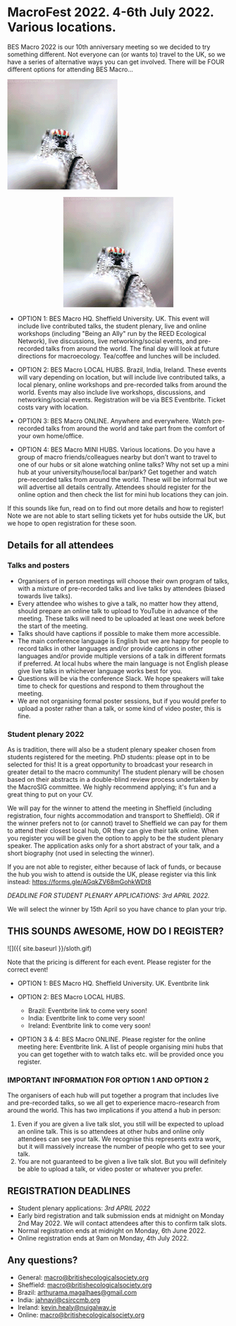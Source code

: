 # MacroFest 2022. 4-6th July 2022. Various locations.

BES Macro 2022 is our 10th anniversary meeting so we decided to try something different. Not everyone can (or wants to) travel to the UK, so we have a series of alternative ways you can get involved. There will be FOUR different options for attending BES Macro…

![](spider.gif)

<p align="center">
  <img src="spider.gif" />
</p>

- OPTION 1: BES Macro HQ. Sheffield University. UK. 
This event will include live contributed talks, the student plenary, live and online workshops (including "Being an Ally" run by the REED Ecological Network), live discussions, live networking/social events, and pre-recorded talks from around the world. The final day will look at future directions for macroecology. Tea/coffee and lunches will be included. 

- OPTION 2: BES Macro LOCAL HUBS. Brazil, India, Ireland.
These events will vary depending on location, but will include live contributed talks, a local plenary, online workshops and pre-recorded talks from around the world. Events may also include live workshops, discussions, and networking/social events. Registration will be via BES Eventbrite. Ticket costs vary with location.

- OPTION 3: BES Macro ONLINE. Anywhere and everywhere.
Watch pre-recorded talks from around the world and take part from the comfort of your own home/office. 

- OPTION 4: BES Macro MINI HUBS. Various locations.
Do you have a group of macro friends/colleagues nearby but don’t want to travel to one of our hubs or sit alone watching online talks? Why not set up a mini hub at your university/house/local bar/park? Get together and watch pre-recorded talks from around the world. These will be informal but we will advertise all details centrally. Attendees should register for the online option and then check the list for mini hub locations they can join.

If this sounds like fun, read on to find out more details and how to register! Note we are not able to start selling tickets yet for hubs outside the UK, but we hope to open registration for these soon.

## Details for all attendees

### Talks and posters
- Organisers of in person meetings will choose their own program of talks, with a mixture of pre-recorded talks and live talks by attendees (biased towards live talks).
- Every attendee who wishes to give a talk, no matter how they attend, should prepare an online talk to upload to YouTube in advance of the meeting. These talks will need to be uploaded at least one week before the start of the meeting.
- Talks should have captions if possible to make them more accessible.
- The main conference language is English but we are happy for people to record talks in other languages and/or provide captions in other languages and/or provide multiple versions of a talk in different formats if preferred. At local hubs where the main language is not English please give live talks in whichever language works best for you.
- Questions will be via the conference Slack. We hope speakers will take time to check for questions and respond to them throughout the meeting.
- We are not organising formal poster sessions, but if you would prefer to upload a poster rather than a talk, or some kind of video poster, this is fine.

### Student plenary 2022
As is tradition, there will also be a student plenary speaker chosen from students registered  for the meeting. PhD students: please opt in to be selected for this! It is a great opportunity to broadcast your research in greater detail to the macro community! The student plenary will be chosen based on their abstracts in a double-blind review process undertaken by the MacroSIG committee. We highly recommend applying; it's fun and a great thing to put on your CV. 

We will pay for the winner to attend the meeting in Sheffield (including registration, four nights accommodation and transport to Sheffield). OR if the winner prefers not to (or cannot) travel to Sheffield we can pay for them to attend their closest local hub, OR they can give their talk online.
When you register you will be given the option to apply to be the student plenary speaker. The application asks only for a short abstract of your talk, and a short biography (not used in selecting the winner). 

If you are not able to register, either because of lack of funds, or because the hub you wish to attend is outside the UK, please register via this link instead: https://forms.gle/AGqkZV68mGohkWDt8

*DEADLINE FOR  STUDENT PLENARY APPLICATIONS:  3rd APRIL 2022.*

We will select the winner by 15th April so you have chance to plan your trip.

## THIS SOUNDS AWESOME, HOW DO I REGISTER?

![]({{ site.baseurl }}/sloth.gif)

Note that the pricing is different for each event. Please register for the correct event! 

- OPTION 1: BES Macro HQ. Sheffield University. UK. 
Eventbrite link

- OPTION 2: BES Macro LOCAL HUBS. 
    - Brazil: Eventbrite link to come very soon!
    - India: Eventbrite link to come very soon!
    - Ireland: Eventbrite link to come very soon!

- OPTION 3 & 4: BES Macro ONLINE. 
Please register for the online meeting here: Eventbrite link. 
A list of people organising mini hubs that you can get together with to watch talks etc. will be provided once you register. 


### IMPORTANT INFORMATION FOR OPTION 1 AND OPTION 2
The organisers of each hub will put together a program that includes live and pre-recorded talks, so we all get to experience macro-research from around the world. This has two implications if you attend a hub in person:
1. Even if you are given a live talk slot, you still will be expected to upload an online talk. This is so attendees at other hubs and online only attendees can see your talk. We recognise this represents extra work, but it will massively increase the number of people who get to see your talk.
2. You are not guaranteed to be given a live talk slot. But you will definitely be able to upload a talk, or video poster or whatever you prefer.

## REGISTRATION DEADLINES

- Student plenary applications:  *3rd APRIL 2022*
- Early bird registration and talk submission ends at midnight on Monday 2nd May 2022. We will contact attendees after this to confirm talk slots.
- Normal registration ends at midnight on Monday, 6th June 2022. 
- Online registration ends at 9am on Monday, 4th July 2022.

## Any questions?

- General: macro@britishecologicalsociety.org
- Sheffield: macro@britishecologicalsociety.org
- Brazil: arthurama.magalhaes@gmail.com
- India: jahnavi@csirccmb.org
- Ireland: kevin.healy@nuigalway.ie
- Online: macro@britishecologicalsociety.org

